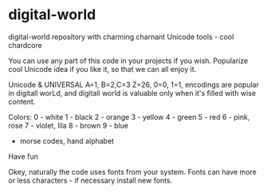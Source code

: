 # digital-world

digital-world repository with charming charnant Unicode tools - cool chardcore

You can use any part of this code in your projects if you wish. Popularize cool Unicode idea if you like it, so that we can all enjoy it.

Unicode & UNIVERSAL A=1, B=2,C=3	Z=26, 0=0, 1=1,		encodings are popular in digitall worLd, and digitall world is valuable only when it's filled with wise content.

Colors:
0 - white
1 - black
2 - orange
3 - yellow
4 - green
5 - red
6 - pink, rose
7 - violet, lila
8 - brown
9 - blue

+ morse codes, hand alphabet

Have fun

Okey, naturally the code uses fonts from your system. Fonts can have more or less characters - if necessary install new fonts.
